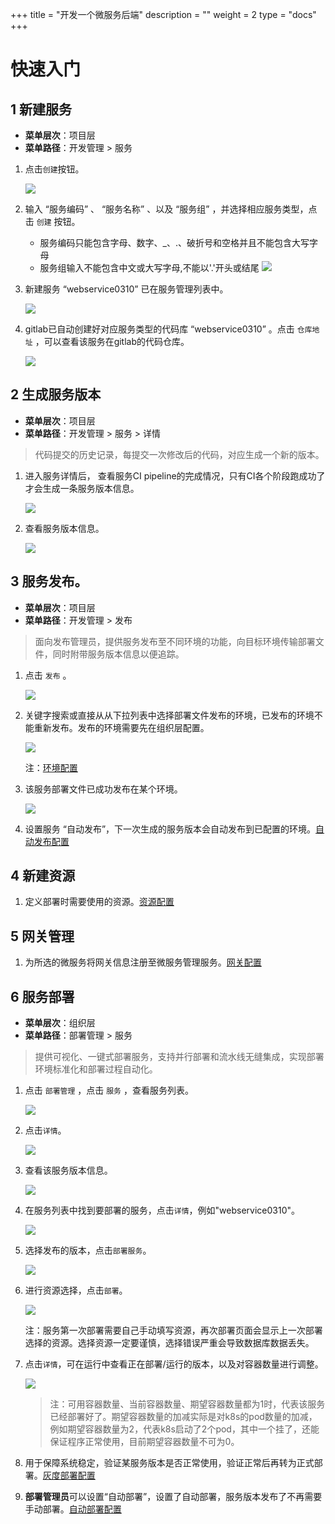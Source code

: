 +++
title = "开发一个微服务后端"
description = ""
weight = 2
type = "docs"
+++

# 快速入门

## 1 新建服务

- **菜单层次**：项目层
- **菜单路径**：开发管理 > 服务

1. 点击`创建`按钮。

    ![](./assets/微服务后端/服务创建.png)

1. 输入 “服务编码” 、 “服务名称” 、以及 “服务组” ，并选择相应服务类型，点击 `创建` 按钮。

    - 服务编码只能包含字母、数字、_、.、破折号和空格并且不能包含大写字母
    - 服务组输入不能包含中文或大写字母,不能以'.'开头或结尾
    ![](./assets/微服务后端/服务创建信息.png)

1. 新建服务 “webservice0310” 已在服务管理列表中。

    ![](./assets/微服务后端/开发区服务列表.png)

1. gitlab已自动创建好对应服务类型的代码库 “webservice0310” 。点击 `仓库地址` ，可以查看该服务在gitlab的代码仓库。

    ![](./assets/微服务后端/仓库地址.png)

## 2 生成服务版本

- **菜单层次**：项目层
- **菜单路径**：开发管理 > 服务 > 详情

> 代码提交的历史记录，每提交一次修改后的代码，对应生成一个新的版本。

1. 进入服务详情后， 查看服务CI pipeline的完成情况，只有CI各个阶段跑成功了才会生成一条服务版本信息。

    ![](./assets/微服务后端/流水线.png)

1. 查看服务版本信息。

    ![](./assets/微服务后端/开发区服务版本.png)

## 3 服务发布。

- **菜单层次**：项目层
- **菜单路径**：开发管理 > 发布

> 面向发布管理员，提供服务发布至不同环境的功能，向目标环境传输部署文件，同时附带服务版本信息以便追踪。 

1. 点击 `发布` 。

    ![](./assets/微服务后端/发布.png)

1. 关键字搜索或直接从从下拉列表中选择部署文件发布的环境，已发布的环境不能重新发布。发布的环境需要先在组织层配置。

    ![](./assets/微服务后端/发布环境.png)

    注：[环境配置](https://github.com/choerodon/choerodon)

1. 该服务部署文件已成功发布在某个环境。

    ![](./assets/微服务后端/已发布环境信息.png)

1. 设置服务 “自动发布”，下一次生成的服务版本会自动发布到已配置的环境。[自动发布配置](https://github.com/choerodon/choerodon)

## 4 新建资源

1. 定义部署时需要使用的资源。[资源配置](https://github.com/choerodon/choerodon)

## 5 网关管理

1. 为所选的微服务将网关信息注册至微服务管理服务。[网关配置](https://github.com/choerodon/choerodon)

## 6 服务部署

- **菜单层次**：组织层
- **菜单路径**：部署管理 > 服务

>提供可视化、一键式部署服务，支持并行部署和流水线无缝集成，实现部署环境标准化和部署过程自动化。

1. 点击 `部署管理`  ，点击 `服务` ，查看服务列表。

    ![](./assets/微服务后端/运行区服务列表.png)

1. 点击`详情`。

    ![](./assets/微服务后端/详情.png)

1. 查看该服务版本信息。

    ![](./assets/微服务后端/运行区服务版本.png)

1. 在服务列表中找到要部署的服务，点击`详情`，例如"webservice0310"。

    ![](./assets/微服务后端/运行区服务列表1.png)

1. 选择发布的版本，点击`部署服务`。

    ![](./assets/微服务后端/服务部署.png) 

1. 进行资源选择，点击`部署`。

    ![](./assets/微服务后端/部署信息.png) 

    注：服务第一次部署需要自己手动填写资源，再次部署页面会显示上一次部署选择的资源。选择资源一定要谨慎，选择错误严重会导致数据库数据丢失。

1. 点击`详情`，可在运行中查看正在部署/运行的版本，以及对容器数量进行调整。

    ![](./assets/微服务后端/运行的版本.png)

    > 注：可用容器数量、当前容器数量、期望容器数量都为1时，代表该服务已经部署好了。期望容器数量的加减实际是对k8s的pod数量的加减，例如期望容器数量为2，代表k8s启动了2个pod，其中一个挂了，还能保证程序正常使用，目前期望容器数量不可为0。

1. 用于保障系统稳定，验证某服务版本是否正常使用，验证正常后再转为正式部署。[灰度部署配置](https://github.com/choerodon/choerodon)

1. **部署管理员**可以设置“自动部署”，设置了自动部署，服务版本发布了不再需要手动部署。[自动部署配置](https://github.com/choerodon/choerodon)